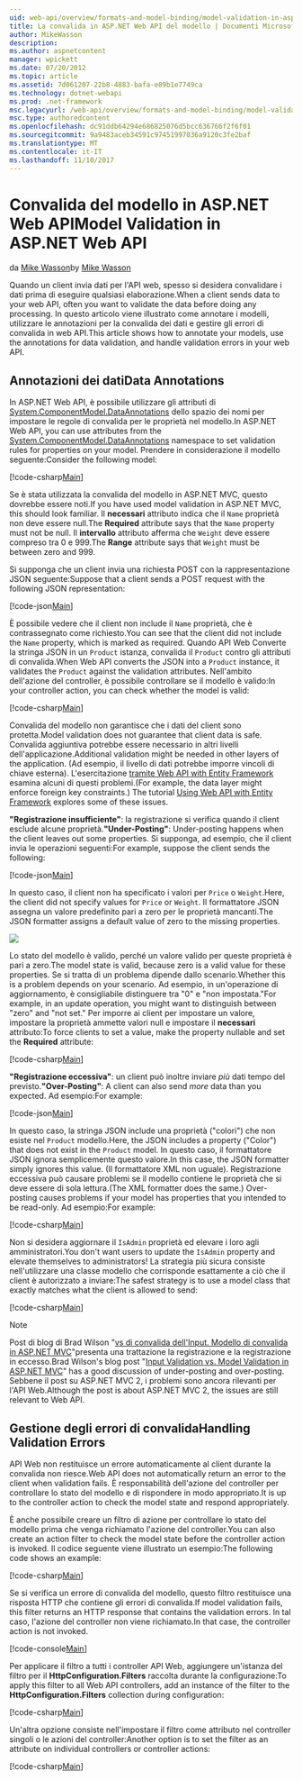 ```yaml
---
uid: web-api/overview/formats-and-model-binding/model-validation-in-aspnet-web-api
title: La convalida in ASP.NET Web API del modello | Documenti Microsoft
author: MikeWasson
description: 
ms.author: aspnetcontent
manager: wpickett
ms.date: 07/20/2012
ms.topic: article
ms.assetid: 7d061207-22b8-4883-bafa-e89b1e7749ca
ms.technology: dotnet-webapi
ms.prod: .net-framework
msc.legacyurl: /web-api/overview/formats-and-model-binding/model-validation-in-aspnet-web-api
msc.type: authoredcontent
ms.openlocfilehash: dc91ddb64294e686825076d5bcc636766f2f6f01
ms.sourcegitcommit: 9a9483aceb34591c97451997036a9120c3fe2baf
ms.translationtype: MT
ms.contentlocale: it-IT
ms.lasthandoff: 11/10/2017
---
```

<a name="model-validation-in-aspnet-web-api"></a><span data-ttu-id="f77f3-102">Convalida del modello in ASP.NET Web API</span><span class="sxs-lookup"><span data-stu-id="f77f3-102">Model Validation in ASP.NET Web API</span></span>
====================
<span data-ttu-id="f77f3-103">da [Mike Wasson](https://github.com/MikeWasson)</span><span class="sxs-lookup"><span data-stu-id="f77f3-103">by [Mike Wasson](https://github.com/MikeWasson)</span></span>

<span data-ttu-id="f77f3-104">Quando un client invia dati per l'API web, spesso si desidera convalidare i dati prima di eseguire qualsiasi elaborazione.</span><span class="sxs-lookup"><span data-stu-id="f77f3-104">When a client sends data to your web API, often you want to validate the data before doing any processing.</span></span> <span data-ttu-id="f77f3-105">In questo articolo viene illustrato come annotare i modelli, utilizzare le annotazioni per la convalida dei dati e gestire gli errori di convalida in web API.</span><span class="sxs-lookup"><span data-stu-id="f77f3-105">This article shows how to annotate your models, use the annotations for data validation, and handle validation errors in your web API.</span></span>

## <a name="data-annotations"></a><span data-ttu-id="f77f3-106">Annotazioni dei dati</span><span class="sxs-lookup"><span data-stu-id="f77f3-106">Data Annotations</span></span>

<span data-ttu-id="f77f3-107">In ASP.NET Web API, è possibile utilizzare gli attributi di [System.ComponentModel.DataAnnotations](https://msdn.microsoft.com/en-us/library/system.componentmodel.dataannotations.aspx) dello spazio dei nomi per impostare le regole di convalida per le proprietà nel modello.</span><span class="sxs-lookup"><span data-stu-id="f77f3-107">In ASP.NET Web API, you can use attributes from the [System.ComponentModel.DataAnnotations](https://msdn.microsoft.com/en-us/library/system.componentmodel.dataannotations.aspx) namespace to set validation rules for properties on your model.</span></span> <span data-ttu-id="f77f3-108">Prendere in considerazione il modello seguente:</span><span class="sxs-lookup"><span data-stu-id="f77f3-108">Consider the following model:</span></span>

[!code-csharp[Main](model-validation-in-aspnet-web-api/samples/sample1.cs)]

<span data-ttu-id="f77f3-109">Se è stata utilizzata la convalida del modello in ASP.NET MVC, questo dovrebbe essere noti.</span><span class="sxs-lookup"><span data-stu-id="f77f3-109">If you have used model validation in ASP.NET MVC, this should look familiar.</span></span> <span data-ttu-id="f77f3-110">Il **necessari** attributo indica che il `Name` proprietà non deve essere null.</span><span class="sxs-lookup"><span data-stu-id="f77f3-110">The **Required** attribute says that the `Name` property must not be null.</span></span> <span data-ttu-id="f77f3-111">Il **intervallo** attributo afferma che `Weight` deve essere compreso tra 0 e 999.</span><span class="sxs-lookup"><span data-stu-id="f77f3-111">The **Range** attribute says that `Weight` must be between zero and 999.</span></span>

<span data-ttu-id="f77f3-112">Si supponga che un client invia una richiesta POST con la rappresentazione JSON seguente:</span><span class="sxs-lookup"><span data-stu-id="f77f3-112">Suppose that a client sends a POST request with the following JSON representation:</span></span>

[!code-json[Main](model-validation-in-aspnet-web-api/samples/sample2.json)]

<span data-ttu-id="f77f3-113">È possibile vedere che il client non include il `Name` proprietà, che è contrassegnato come richiesto.</span><span class="sxs-lookup"><span data-stu-id="f77f3-113">You can see that the client did not include the `Name` property, which is marked as required.</span></span> <span data-ttu-id="f77f3-114">Quando API Web Converte la stringa JSON in un `Product` istanza, convalida il `Product` contro gli attributi di convalida.</span><span class="sxs-lookup"><span data-stu-id="f77f3-114">When Web API converts the JSON into a `Product` instance, it validates the `Product` against the validation attributes.</span></span> <span data-ttu-id="f77f3-115">Nell'ambito dell'azione del controller, è possibile controllare se il modello è valido:</span><span class="sxs-lookup"><span data-stu-id="f77f3-115">In your controller action, you can check whether the model is valid:</span></span>

[!code-csharp[Main](model-validation-in-aspnet-web-api/samples/sample3.cs)]

<span data-ttu-id="f77f3-116">Convalida del modello non garantisce che i dati del client sono protetta.</span><span class="sxs-lookup"><span data-stu-id="f77f3-116">Model validation does not guarantee that client data is safe.</span></span> <span data-ttu-id="f77f3-117">Convalida aggiuntiva potrebbe essere necessario in altri livelli dell'applicazione.</span><span class="sxs-lookup"><span data-stu-id="f77f3-117">Additional validation might be needed in other layers of the application.</span></span> <span data-ttu-id="f77f3-118">(Ad esempio, il livello di dati potrebbe imporre vincoli di chiave esterna). L'esercitazione [tramite Web API with Entity Framework](../data/using-web-api-with-entity-framework/part-1.md) esamina alcuni di questi problemi.</span><span class="sxs-lookup"><span data-stu-id="f77f3-118">(For example, the data layer might enforce foreign key constraints.) The tutorial [Using Web API with Entity Framework](../data/using-web-api-with-entity-framework/part-1.md) explores some of these issues.</span></span>

<span data-ttu-id="f77f3-119">**"Registrazione insufficiente"**: la registrazione si verifica quando il client esclude alcune proprietà.</span><span class="sxs-lookup"><span data-stu-id="f77f3-119">**"Under-Posting"**: Under-posting happens when the client leaves out some properties.</span></span> <span data-ttu-id="f77f3-120">Si supponga, ad esempio, che il client invia le operazioni seguenti:</span><span class="sxs-lookup"><span data-stu-id="f77f3-120">For example, suppose the client sends the following:</span></span>

[!code-json[Main](model-validation-in-aspnet-web-api/samples/sample4.json)]

<span data-ttu-id="f77f3-121">In questo caso, il client non ha specificato i valori per `Price` o `Weight`.</span><span class="sxs-lookup"><span data-stu-id="f77f3-121">Here, the client did not specify values for `Price` or `Weight`.</span></span> <span data-ttu-id="f77f3-122">Il formattatore JSON assegna un valore predefinito pari a zero per le proprietà mancanti.</span><span class="sxs-lookup"><span data-stu-id="f77f3-122">The JSON formatter assigns a default value of zero to the missing properties.</span></span>

![](model-validation-in-aspnet-web-api/_static/image1.png)

<span data-ttu-id="f77f3-123">Lo stato del modello è valido, perché un valore valido per queste proprietà è pari a zero.</span><span class="sxs-lookup"><span data-stu-id="f77f3-123">The model state is valid, because zero is a valid value for these properties.</span></span> <span data-ttu-id="f77f3-124">Se si tratta di un problema dipende dallo scenario.</span><span class="sxs-lookup"><span data-stu-id="f77f3-124">Whether this is a problem depends on your scenario.</span></span> <span data-ttu-id="f77f3-125">Ad esempio, in un'operazione di aggiornamento, è consigliabile distinguere tra "0" e "non impostata."</span><span class="sxs-lookup"><span data-stu-id="f77f3-125">For example, in an update operation, you might want to distinguish between "zero" and "not set."</span></span> <span data-ttu-id="f77f3-126">Per imporre ai client per impostare un valore, impostare la proprietà ammette valori null e impostare il **necessari** attributo:</span><span class="sxs-lookup"><span data-stu-id="f77f3-126">To force clients to set a value, make the property nullable and set the **Required** attribute:</span></span>

[!code-csharp[Main](model-validation-in-aspnet-web-api/samples/sample5.cs?highlight=1-2)]

<span data-ttu-id="f77f3-127">**"Registrazione eccessiva"**: un client può inoltre inviare *più* dati tempo del previsto.</span><span class="sxs-lookup"><span data-stu-id="f77f3-127">**"Over-Posting"**: A client can also send *more* data than you expected.</span></span> <span data-ttu-id="f77f3-128">Ad esempio:</span><span class="sxs-lookup"><span data-stu-id="f77f3-128">For example:</span></span>

[!code-json[Main](model-validation-in-aspnet-web-api/samples/sample6.json)]

<span data-ttu-id="f77f3-129">In questo caso, la stringa JSON include una proprietà ("colori") che non esiste nel `Product` modello.</span><span class="sxs-lookup"><span data-stu-id="f77f3-129">Here, the JSON includes a property ("Color") that does not exist in the `Product` model.</span></span> <span data-ttu-id="f77f3-130">In questo caso, il formattatore JSON ignora semplicemente questo valore.</span><span class="sxs-lookup"><span data-stu-id="f77f3-130">In this case, the JSON formatter simply ignores this value.</span></span> <span data-ttu-id="f77f3-131">(Il formattatore XML non uguale). Registrazione eccessiva può causare problemi se il modello contiene le proprietà che si deve essere di sola lettura.</span><span class="sxs-lookup"><span data-stu-id="f77f3-131">(The XML formatter does the same.) Over-posting causes problems if your model has properties that you intended to be read-only.</span></span> <span data-ttu-id="f77f3-132">Ad esempio:</span><span class="sxs-lookup"><span data-stu-id="f77f3-132">For example:</span></span>

[!code-csharp[Main](model-validation-in-aspnet-web-api/samples/sample7.cs)]

<span data-ttu-id="f77f3-133">Non si desidera aggiornare il `IsAdmin` proprietà ed elevare i loro agli amministratori.</span><span class="sxs-lookup"><span data-stu-id="f77f3-133">You don't want users to update the `IsAdmin` property and elevate themselves to administrators!</span></span> <span data-ttu-id="f77f3-134">La strategia più sicura consiste nell'utilizzare una classe modello che corrisponde esattamente a ciò che il client è autorizzato a inviare:</span><span class="sxs-lookup"><span data-stu-id="f77f3-134">The safest strategy is to use a model class that exactly matches what the client is allowed to send:</span></span>

[!code-csharp[Main](model-validation-in-aspnet-web-api/samples/sample8.cs)]

> [!NOTE]
> <span data-ttu-id="f77f3-135">Post di blog di Brad Wilson "[vs di convalida dell'Input. Modello di convalida in ASP.NET MVC](http://bradwilson.typepad.com/blog/2010/01/input-validation-vs-model-validation-in-aspnet-mvc.html)"presenta una trattazione la registrazione e la registrazione in eccesso.</span><span class="sxs-lookup"><span data-stu-id="f77f3-135">Brad Wilson's blog post "[Input Validation vs. Model Validation in ASP.NET MVC](http://bradwilson.typepad.com/blog/2010/01/input-validation-vs-model-validation-in-aspnet-mvc.html)" has a good discussion of under-posting and over-posting.</span></span> <span data-ttu-id="f77f3-136">Sebbene il post su ASP.NET MVC 2, i problemi sono ancora rilevanti per l'API Web.</span><span class="sxs-lookup"><span data-stu-id="f77f3-136">Although the post is about ASP.NET MVC 2, the issues are still relevant to Web API.</span></span>


## <a name="handling-validation-errors"></a><span data-ttu-id="f77f3-137">Gestione degli errori di convalida</span><span class="sxs-lookup"><span data-stu-id="f77f3-137">Handling Validation Errors</span></span>

<span data-ttu-id="f77f3-138">API Web non restituisce un errore automaticamente al client durante la convalida non riesce.</span><span class="sxs-lookup"><span data-stu-id="f77f3-138">Web API does not automatically return an error to the client when validation fails.</span></span> <span data-ttu-id="f77f3-139">È responsabilità dell'azione del controller per controllare lo stato del modello e di rispondere in modo appropriato.</span><span class="sxs-lookup"><span data-stu-id="f77f3-139">It is up to the controller action to check the model state and respond appropriately.</span></span>

<span data-ttu-id="f77f3-140">È anche possibile creare un filtro di azione per controllare lo stato del modello prima che venga richiamato l'azione del controller.</span><span class="sxs-lookup"><span data-stu-id="f77f3-140">You can also create an action filter to check the model state before the controller action is invoked.</span></span> <span data-ttu-id="f77f3-141">Il codice seguente viene illustrato un esempio:</span><span class="sxs-lookup"><span data-stu-id="f77f3-141">The following code shows an example:</span></span>

[!code-csharp[Main](model-validation-in-aspnet-web-api/samples/sample9.cs)]

<span data-ttu-id="f77f3-142">Se si verifica un errore di convalida del modello, questo filtro restituisce una risposta HTTP che contiene gli errori di convalida.</span><span class="sxs-lookup"><span data-stu-id="f77f3-142">If model validation fails, this filter returns an HTTP response that contains the validation errors.</span></span> <span data-ttu-id="f77f3-143">In tal caso, l'azione del controller non viene richiamato.</span><span class="sxs-lookup"><span data-stu-id="f77f3-143">In that case, the controller action is not invoked.</span></span>

[!code-console[Main](model-validation-in-aspnet-web-api/samples/sample10.cmd)]

<span data-ttu-id="f77f3-144">Per applicare il filtro a tutti i controller API Web, aggiungere un'istanza del filtro per il **HttpConfiguration.Filters** raccolta durante la configurazione:</span><span class="sxs-lookup"><span data-stu-id="f77f3-144">To apply this filter to all Web API controllers, add an instance of the filter to the **HttpConfiguration.Filters** collection during configuration:</span></span>

[!code-csharp[Main](model-validation-in-aspnet-web-api/samples/sample11.cs)]

<span data-ttu-id="f77f3-145">Un'altra opzione consiste nell'impostare il filtro come attributo nel controller singoli o le azioni del controller:</span><span class="sxs-lookup"><span data-stu-id="f77f3-145">Another option is to set the filter as an attribute on individual controllers or controller actions:</span></span>

[!code-csharp[Main](model-validation-in-aspnet-web-api/samples/sample12.cs)]
